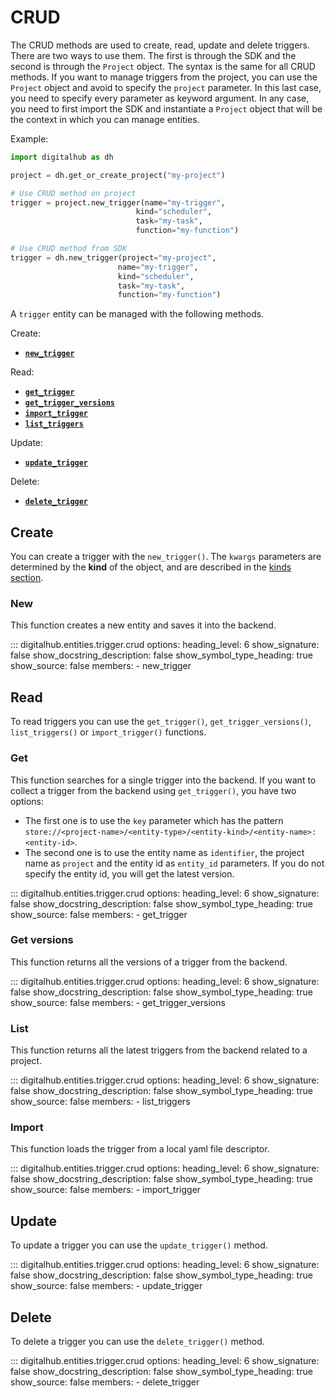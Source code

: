 # CRUD

The CRUD methods are used to create, read, update and delete triggers. There are two ways to use them.
The first is through the SDK and the second is through the `Project` object.
The syntax is the same for all CRUD methods. If you want to manage triggers from the project, you can use the `Project` object and avoid to specify the `project` parameter. In this last case, you need to specify every parameter as keyword argument.
In any case, you need to first import the SDK and instantiate a `Project` object that will be the context in which you can manage entities.

Example:

```python
import digitalhub as dh

project = dh.get_or_create_project("my-project")

# Use CRUD method on project
trigger = project.new_trigger(name="my-trigger",
                            kind="scheduler",
                            task="my-task",
                            function="my-function")

# Use CRUD method from SDK
trigger = dh.new_trigger(project="my-project",
                        name="my-trigger",
                        kind="scheduler",
                        task="my-task",
                        function="my-function")
```

A `trigger` entity can be managed with the following methods.

Create:

- [**`new_trigger`**](#new)

Read:

- [**`get_trigger`**](#get)
- [**`get_trigger_versions`**](#get-versions)
- [**`import_trigger`**](#import)
- [**`list_triggers`**](#list)

Update:

- [**`update_trigger`**](#update)

Delete:

- [**`delete_trigger`**](#delete)

## Create

You can create a trigger with the `new_trigger()`.
The `kwargs` parameters are determined by the **kind** of the object, and are described in the [kinds section](kinds.md).

### New

This function creates a new entity and saves it into the backend.

::: digitalhub.entities.trigger.crud
    options:
        heading_level: 6
        show_signature: false
        show_docstring_description: false
        show_symbol_type_heading: true
        show_source: false
        members:
            - new_trigger

## Read

To read triggers you can use the `get_trigger()`, `get_trigger_versions()`, `list_triggers()` or `import_trigger()` functions.

### Get

This function searches for a single trigger into the backend.
If you want to collect a trigger from the backend using `get_trigger()`, you have two options:

- The first one is to use the `key` parameter which has the pattern `store://<project-name>/<entity-type>/<entity-kind>/<entity-name>:<entity-id>`.
- The second one is to use the entity name as `identifier`, the project name as `project` and the entity id as `entity_id` parameters. If you do not specify the entity id, you will get the latest version.

::: digitalhub.entities.trigger.crud
    options:
        heading_level: 6
        show_signature: false
        show_docstring_description: false
        show_symbol_type_heading: true
        show_source: false
        members:
            - get_trigger

### Get versions

This function returns all the versions of a trigger from the backend.

::: digitalhub.entities.trigger.crud
    options:
        heading_level: 6
        show_signature: false
        show_docstring_description: false
        show_symbol_type_heading: true
        show_source: false
        members:
            - get_trigger_versions

### List

This function returns all the latest triggers from the backend related to a project.

::: digitalhub.entities.trigger.crud
    options:
        heading_level: 6
        show_signature: false
        show_docstring_description: false
        show_symbol_type_heading: true
        show_source: false
        members:
            - list_triggers

### Import

This function loads the trigger from a local yaml file descriptor.

::: digitalhub.entities.trigger.crud
    options:
        heading_level: 6
        show_signature: false
        show_docstring_description: false
        show_symbol_type_heading: true
        show_source: false
        members:
            - import_trigger

## Update

To update a trigger you can use the `update_trigger()` method.

::: digitalhub.entities.trigger.crud
    options:
        heading_level: 6
        show_signature: false
        show_docstring_description: false
        show_symbol_type_heading: true
        show_source: false
        members:
            - update_trigger

## Delete

To delete a trigger you can use the `delete_trigger()` method.

::: digitalhub.entities.trigger.crud
    options:
        heading_level: 6
        show_signature: false
        show_docstring_description: false
        show_symbol_type_heading: true
        show_source: false
        members:
            - delete_trigger
